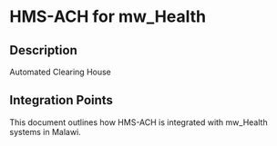 # HMS-ACH for mw_Health

## Description

Automated Clearing House

## Integration Points

This document outlines how HMS-ACH is integrated with mw_Health systems in Malawi.
